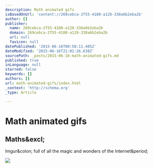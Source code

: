 ```yaml
---
description: Math animated gifs
isBasedOnUrl: 'content://269cebca-2f55-4180-a128-338a6b2eba2b'
author: []
publisher:
  name: 269cebca-2f55-4180-a128-338a6b2eba2b
  domain: 269cebca-2f55-4180-a128-338a6b2eba2b
  url: null
  favicon: null
datePublished: '2015-06-16T00:58:11.405Z'
dateModified: '2015-06-16T21:01:26.638Z'
sourcePath: _posts/2015-06-16-math-animated-gifs.md
published: true
inLanguage: null
starred: false
keywords: []
authors: []
url: math-animated-gifs/index.html
_context: 'http://schema.org'
_type: Article

---
```

# Math animated gifs

<article style=""><h1>Maths&amp;excl;</h1><p>Imgur&amp;colon; full of all the magic and wonders of the Internet&amp;period;</p><img src="http://i.imgur.com/Wmd5oL8.jpg?fb" /></article>